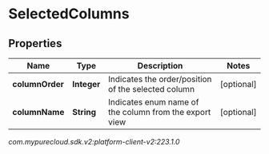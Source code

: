 # SelectedColumns


## Properties

| Name | Type | Description | Notes |
| ------------ | ------------- | ------------- | ------------- |
| **columnOrder** | **Integer** | Indicates the order/position of the selected column |  [optional] |
| **columnName** | **String** | Indicates enum name of the column from the export view |  [optional] |




_com.mypurecloud.sdk.v2:platform-client-v2:223.1.0_

